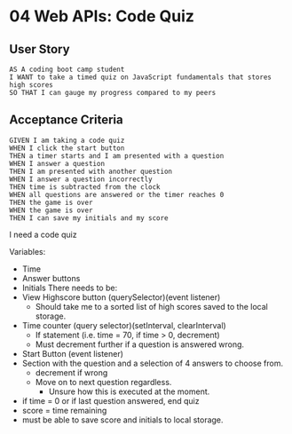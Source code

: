 # 04 Web APIs: Code Quiz

## User Story

```
AS A coding boot camp student
I WANT to take a timed quiz on JavaScript fundamentals that stores high scores
SO THAT I can gauge my progress compared to my peers
```

## Acceptance Criteria

```
GIVEN I am taking a code quiz
WHEN I click the start button
THEN a timer starts and I am presented with a question
WHEN I answer a question
THEN I am presented with another question
WHEN I answer a question incorrectly
THEN time is subtracted from the clock
WHEN all questions are answered or the timer reaches 0
THEN the game is over
WHEN the game is over
THEN I can save my initials and my score
```

I need a code quiz

Variables: 
* Time
* Answer buttons
* Initials
There needs to be:
* View Highscore button (querySelector)(event listener)
    * Should take me to a sorted list of high scores saved to the local storage.
* Time counter (query selector)(setInterval, clearInterval)
    * If statement (i.e. time = 70, if time > 0, decrement)
    * Must decrement further if a question is answered wrong.
* Start Button (event listener)
* Section with the question and a selection of 4 answers to choose from. 
    * decrement if wrong
    * Move on to next question regardless.
        * Unsure how this is executed at the moment.
* if time = 0 or if last question answered, end quiz
* score = time remaining
* must be able to save score and initials to local storage.